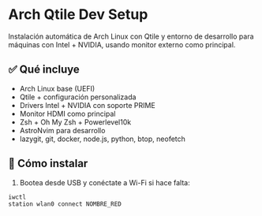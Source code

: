 # Arch Qtile Dev Setup

Instalación automática de Arch Linux con Qtile y entorno de desarrollo para máquinas con Intel + NVIDIA, usando monitor externo como principal.

## ✅ Qué incluye

- Arch Linux base (UEFI)
- Qtile + configuración personalizada
- Drivers Intel + NVIDIA con soporte PRIME
- Monitor HDMI como principal
- Zsh + Oh My Zsh + Powerlevel10k
- AstroNvim para desarrollo
- lazygit, git, docker, node.js, python, btop, neofetch

## 🚀 Cómo instalar

1. Bootea desde USB y conéctate a Wi-Fi si hace falta:

```bash
iwctl
station wlan0 connect NOMBRE_RED
